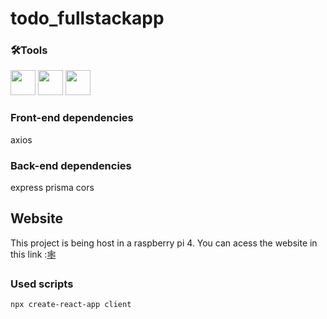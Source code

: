 # todo_fullstackapp

### 🛠Tools
[<img src="https://cdn.jsdelivr.net/gh/devicons/devicon/icons/react/react-original-wordmark.svg" height='40'/>](https://reactjs.org/)
[<img src="https://cdn.jsdelivr.net/gh/devicons/devicon/icons/nodejs/nodejs-original.svg" height='40'/>](https://nodejs.org/en/)
[<img src="https://cdn.jsdelivr.net/gh/devicons/devicon/icons/sqlite/sqlite-original.svg" height='40' />](https://www.sqlite.org/index.html)
                              
### Front-end dependencies
  axios
 

### Back-end dependencies
  express
  prisma
  cors

## Website

This project is being host in a raspberry pi 4. You can acess the website in this link :[🕸️](joaopinto.zapto.org)

### Used scripts 
```bash
npx create-react-app client
```
